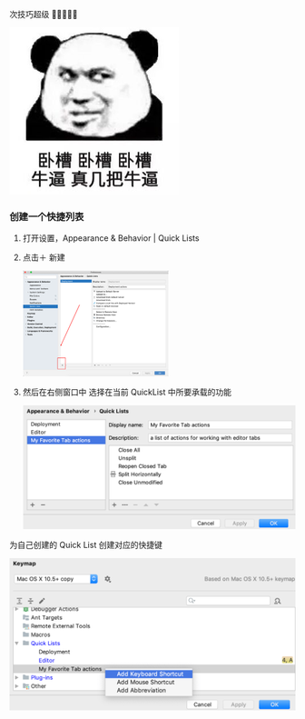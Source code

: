 次技巧超级 🐂🐂🐂🐂🐂

![卧槽卧槽卧槽牛逼真几把牛逼（熊猫头）_卧槽_牛逼_几把_熊猫_逼真表情](./.vuepress/public/9150e4e5gy1g1by0ov2zaj208a086q30.jpg)

### 创建一个快捷列表

1. 打开设置，Appearance & Behavior | Quick Lists

2. 点击＋ 新建

   <img src="./.vuepress/public/image-20201209001642855.png" alt="image-20201209001642855" style="zoom: 25%;" />

3. 然后在右侧窗口中 选择在当前 QuickList 中所要承载的功能

   ![the Quick lists settings](./.vuepress/public/configure_quick_list.png)

为自己创建的 Quick List 创建对应的快捷键

![Keymap settings for quick lists](./.vuepress/public/quick_list_shortcut.png)
